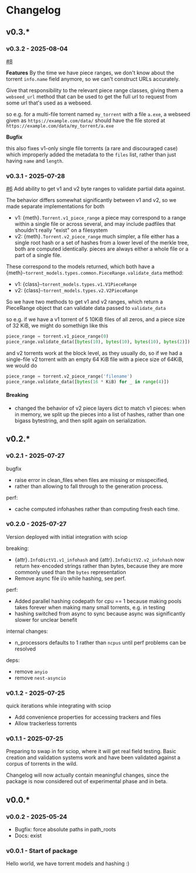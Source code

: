 # Changelog

## v0.3.*

### v0.3.2 - 2025-08-04

[#8](https://github.com/p2p-ld/torrent-models/pull/8)

**Features**
By the time we have piece ranges, 
we don't know about the torrent `info.name` field anymore, so we can't construct URLs accurately.

Give that responsibility to the relevant piece range classes, 
giving them a `webseed_url` method that can be used to get the full url to request from some url that's used as a webseed.

so e.g. for a multi-file torrent named `my_torrent` with a file `a.exe`, 
a webseed given as `https://example.com/data/` should have the file stored at `https://example.com/data/my_torrent/a.exe`

**Bugfix**

this also fixes v1-only single file torrents 
(a rare and discouraged case) which improperly added the metadata to the `files` list, 
rather than just having `name` and `length`.

### v0.3.1 - 2025-07-28

[#6](https://github.com/p2p-ld/torrent-models/pull/6) 
Add ability to get v1 and v2 byte ranges to validate partial data against.

The behavior differs somewhat significantly between v1 and v2, so we made separate implementations for both

- v1: {meth}`.Torrent.v1_piece_range` a piece may correspond to a range within a single file or across several, and may include padfiles that shouldn't really "exist" on a filesystem
- v2: {meth}`.Torrent.v2_piece_range` much simpler, a file either has a single root hash or a set of hashes from a lower level of the merkle tree, both are computed identically. pieces are always either a whole file or a part of a single file.

These correspond to the models returned, which both have a {meth}`~torrent_models.types.common.PieceRange.validate_data` method:

- v1: {class}`~torrent_models.types.v1.V1PieceRange`
- v2: {class}`~torrent_models.types.v2.V2PieceRange`

So we have two methods to get v1 and v2 ranges, which return a PieceRange object that can validate data passed to `validate_data`

so e.g. if we have a v1 torrent of 5 10KiB files of all zeros, and a piece size of 32 KiB, we might do somethign like this

```python
piece_range = torrent.v1_piece_range(0)
piece_range.validate_data([bytes(10), bytes(10), bytes(10), bytes(2)])
```

and v2 torrents work at the block level, as they usually do, so if we had a single-file v2 torrent with an empty 64 KiB file with a piece size of 64KiB, we would do

```python
piece_range = torrent.v2_piece_range('filename')
piece_range.validate_data([bytes(16 * KiB) for _ in range(4)])
```

#### Breaking

- changed the behavior of v2 piece layers dict to match v1 pieces: 
  when in memory, we split up the pieces into a list of hashes, rather than one bigass bytestring, 
  and then split again on serialization.

## v0.2.*

### v0.2.1 - 2025-07-27

bugfix
- raise error in clean_files when files are missing or misspecified, 
- rather than allowing to fall through to the generation process.

perf:
- cache computed infohashes rather than computing fresh each time.

### v0.2.0 - 2025-07-27

Version deployed with initial integration with sciop

breaking:
- {attr}`.InfoDictV1.v1_infohash` and {attr}`.InfoDictV2.v2_infohash` now return hex-encoded strings
  rather than bytes, because they are more commonly used than the `bytes` representation
- Remove async file i/o while hashing, see perf.

perf:
- Added parallel hashing codepath for cpu == 1 because making pools takes forever 
  when making many small torrents, e.g. in testing
- hashing switched from async to sync because async was significantly slower for unclear benefit

internal changes:
- n_processors defaults to 1 rather than `ncpus` until perf problems can be resolved

deps:
- remove `anyio`
- remove `nest-asyncio`

### v0.1.2 - 2025-07-25

quick iterations while integrating with sciop

- Add convenience properties for accessing trackers and files
- Allow trackerless torrents

### v0.1.1 - 2025-07-25

Preparing to swap in for sciop, where it will get real field testing.
Basic creation and validation systems work and have been validated against a corpus of
torrents in the wild.

Changelog will now actually contain meaningful changes, since the package is now considered
out of experimental phase and in beta.

## v0.0.*

### v0.0.2 - 2025-05-24

- Bugfix: force absolute paths in path_roots
- Docs: exist

### v0.0.1 - Start of package

Hello world, we have torrent models and hashing :)